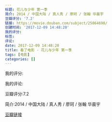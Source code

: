 ```yaml
---
标题: 花儿与少年 第一季
简介: 2014 / 中国大陆 / 真人秀 / 廖珂 / 张翰 华晨宇
豆瓣评分: '7.2'
链接: https://movie.douban.com/subject/25864698/
创建时间: '2017-12-09 14:48:20'
我的评分:
标签:
评论:
date: 2017-12-09 14:48:20
title: 看了电影 - 花儿与少年 第一季
tags: [电影]
categories: []
---
```


我的评分:

我的评论:

豆瓣评分:7.2

简介:2014 / 中国大陆 / 真人秀 / 廖珂 / 张翰 华晨宇

[豆瓣链接](https://movie.douban.com/subject/25864698/)

